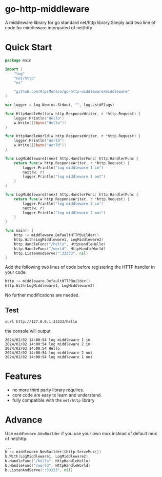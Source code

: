 # go-http-middleware
A middleware library for go standard net/http library.Simply add two line of code for middleware intergrated of net/http.

# Quick Start
```go
package main

import (
	"log"
	"net/http"
	"os"

	"github.com/AlpsMonaco/go-http-middleware/middleware"
)

var logger = log.New(os.Stdout, "", log.LstdFlags)

func HttpHandleHello(w http.ResponseWriter, r *http.Request) {
	logger.Println("Hello")
	w.Write([]byte("Hello"))
}

func HttpHandleWorld(w http.ResponseWriter, r *http.Request) {
	logger.Println("World")
	w.Write([]byte("World"))
}

func LogMiddleware1(next http.HandlerFunc) http.HandlerFunc {
	return func(w http.ResponseWriter, r *http.Request) {
		logger.Println("log middleware 1 in")
		next(w, r)
		logger.Println("log middleware 1 out")
	}
}

func LogMiddleware2(next http.HandlerFunc) http.HandlerFunc {
	return func(w http.ResponseWriter, r *http.Request) {
		logger.Println("log middleware 2 in")
		next(w, r)
		logger.Println("log middleware 2 out")
	}
}

func main() {
	http := middleware.DefaultHTTPBuilder()
	http.With(LogMiddleware1, LogMiddleware2)
	http.HandleFunc("/hello", HttpHandleHello)
	http.HandleFunc("/world", HttpHandleWorld)
	http.ListenAndServe(":33333", nil)
}

```
Add the following two lines of code before registering the HTTP handler in your code.  
```go
http := middleware.DefaultHTTPBuilder()
http.With(LogMiddleware1, LogMiddleware2)
```
No further modifications are needed.  

## Test
```bash
curl http://127.0.0.1:33333/hello
```
the console will output 
```
2024/02/02 14:00:54 log middleware 1 in
2024/02/02 14:00:54 log middleware 2 in
2024/02/02 14:00:54 Hello
2024/02/02 14:00:54 log middleware 2 out
2024/02/02 14:00:54 log middleware 1 out
```

# Features
* no more third party library requires.
* core code are easy to learn and understand.
* fully compatible with the `net/http` library


# Advance
Use `middleware.NewBuilder` if you use your own mux instead of default mux of net/http.

```go
...
b := middleware.NewBuilder(&http.ServeMux{})
b.With(LogMiddleware1, LogMiddleware2)
b.HandleFunc("/hello", HttpHandleHello)
b.HandleFunc("/world", HttpHandleWorld)
b.ListenAndServe(":33333", nil)
```